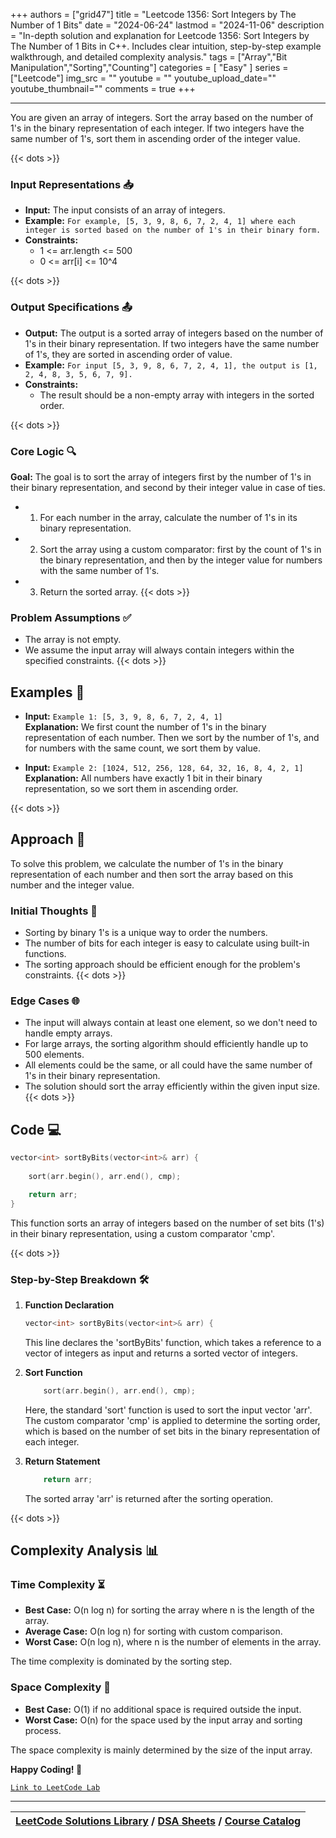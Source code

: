 
+++
authors = ["grid47"]
title = "Leetcode 1356: Sort Integers by The Number of 1 Bits"
date = "2024-06-24"
lastmod = "2024-11-06"
description = "In-depth solution and explanation for Leetcode 1356: Sort Integers by The Number of 1 Bits in C++. Includes clear intuition, step-by-step example walkthrough, and detailed complexity analysis."
tags = ["Array","Bit Manipulation","Sorting","Counting"]
categories = [
    "Easy"
]
series = ["Leetcode"]
img_src = ""
youtube = ""
youtube_upload_date=""
youtube_thumbnail=""
comments = true
+++



---
You are given an array of integers. Sort the array based on the number of 1's in the binary representation of each integer. If two integers have the same number of 1's, sort them in ascending order of the integer value.
<!--more-->
{{< dots >}}
### Input Representations 📥
- **Input:** The input consists of an array of integers.
- **Example:** `For example, [5, 3, 9, 8, 6, 7, 2, 4, 1] where each integer is sorted based on the number of 1's in their binary form.`
- **Constraints:**
	- 1 <= arr.length <= 500
	- 0 <= arr[i] <= 10^4

{{< dots >}}
### Output Specifications 📤
- **Output:** The output is a sorted array of integers based on the number of 1's in their binary representation. If two integers have the same number of 1's, they are sorted in ascending order of value.
- **Example:** `For input [5, 3, 9, 8, 6, 7, 2, 4, 1], the output is [1, 2, 4, 8, 3, 5, 6, 7, 9].`
- **Constraints:**
	- The result should be a non-empty array with integers in the sorted order.

{{< dots >}}
### Core Logic 🔍
**Goal:** The goal is to sort the array of integers first by the number of 1's in their binary representation, and second by their integer value in case of ties.

- 1. For each number in the array, calculate the number of 1's in its binary representation.
- 2. Sort the array using a custom comparator: first by the count of 1's in the binary representation, and then by the integer value for numbers with the same number of 1's.
- 3. Return the sorted array.
{{< dots >}}
### Problem Assumptions ✅
- The array is not empty.
- We assume the input array will always contain integers within the specified constraints.
{{< dots >}}
## Examples 🧩
- **Input:** `Example 1: [5, 3, 9, 8, 6, 7, 2, 4, 1]`  \
  **Explanation:** We first count the number of 1's in the binary representation of each number. Then we sort by the number of 1's, and for numbers with the same count, we sort them by value.

- **Input:** `Example 2: [1024, 512, 256, 128, 64, 32, 16, 8, 4, 2, 1]`  \
  **Explanation:** All numbers have exactly 1 bit in their binary representation, so we sort them in ascending order.

{{< dots >}}
## Approach 🚀
To solve this problem, we calculate the number of 1's in the binary representation of each number and then sort the array based on this number and the integer value.

### Initial Thoughts 💭
- Sorting by binary 1's is a unique way to order the numbers.
- The number of bits for each integer is easy to calculate using built-in functions.
- The sorting approach should be efficient enough for the problem's constraints.
{{< dots >}}
### Edge Cases 🌐
- The input will always contain at least one element, so we don't need to handle empty arrays.
- For large arrays, the sorting algorithm should efficiently handle up to 500 elements.
- All elements could be the same, or all could have the same number of 1's in their binary representation.
- The solution should sort the array efficiently within the given input size.
{{< dots >}}
## Code 💻
```cpp
vector<int> sortByBits(vector<int>& arr) {
    
    sort(arr.begin(), arr.end(), cmp);

    return arr;
}
```

This function sorts an array of integers based on the number of set bits (1's) in their binary representation, using a custom comparator 'cmp'.

{{< dots >}}
### Step-by-Step Breakdown 🛠️
1. **Function Declaration**
	```cpp
	vector<int> sortByBits(vector<int>& arr) {
	```
	This line declares the 'sortByBits' function, which takes a reference to a vector of integers as input and returns a sorted vector of integers.

2. **Sort Function**
	```cpp
	    sort(arr.begin(), arr.end(), cmp);
	```
	Here, the standard 'sort' function is used to sort the input vector 'arr'. The custom comparator 'cmp' is applied to determine the sorting order, which is based on the number of set bits in the binary representation of each integer.

3. **Return Statement**
	```cpp
	    return arr;
	```
	The sorted array 'arr' is returned after the sorting operation.

{{< dots >}}
## Complexity Analysis 📊
### Time Complexity ⏳
- **Best Case:** O(n log n) for sorting the array where n is the length of the array.
- **Average Case:** O(n log n) for sorting with custom comparison.
- **Worst Case:** O(n log n), where n is the number of elements in the array.

The time complexity is dominated by the sorting step.

### Space Complexity 💾
- **Best Case:** O(1) if no additional space is required outside the input.
- **Worst Case:** O(n) for the space used by the input array and sorting process.

The space complexity is mainly determined by the size of the input array.

**Happy Coding! 🎉**


[`Link to LeetCode Lab`](https://leetcode.com/problems/sort-integers-by-the-number-of-1-bits/description/)

---

| [LeetCode Solutions Library](https://grid47.xyz/leetcode/) / [DSA Sheets](https://grid47.xyz/sheets/) / [Course Catalog](https://grid47.xyz/courses/) |
| --- |
